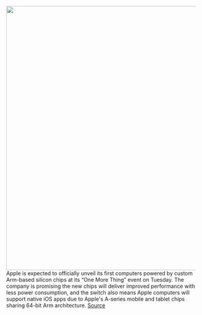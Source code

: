 <img src='https://cdn.vox-cdn.com/thumbor/d4FMWLjH0i3byPZQzAqF4m5nmu4=/0x0:2040x1360/1200x800/filters:focal(778x486:1104x812)/cdn.vox-cdn.com/uploads/chorus_image/image/67758886/dbohn_200506_4012_0007.0.jpg' width='700px' /><br/>
Apple is expected to officially unveil its first computers powered by custom Arm-based silicon chips at its “One More Thing” event on Tuesday. The company is promising the new chips will deliver improved performance with less power consumption, and the switch also means Apple computers will support native iOS apps due to Apple's A-series mobile and tablet chips sharing 64-bit Arm architecture.
<a href='https://www.theverge.com/2020/11/9/21552294/apple-event-mac-arm-silicon-one-more-thing-what-to-expect-big-sur'> Source <a/>